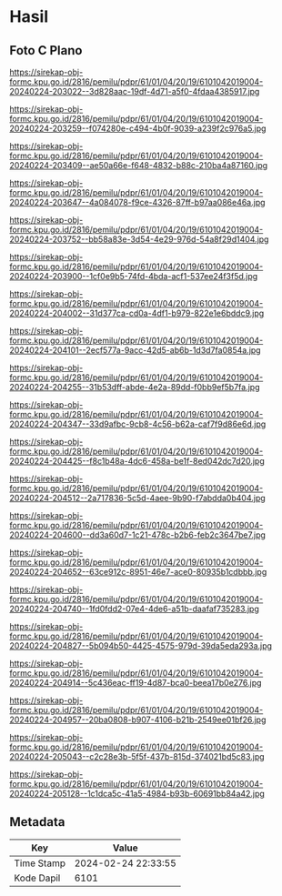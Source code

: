 # Hasil

## Foto C Plano

https://sirekap-obj-formc.kpu.go.id/2816/pemilu/pdpr/61/01/04/20/19/6101042019004-20240224-203022--3d828aac-19df-4d71-a5f0-4fdaa4385917.jpg

https://sirekap-obj-formc.kpu.go.id/2816/pemilu/pdpr/61/01/04/20/19/6101042019004-20240224-203259--f074280e-c494-4b0f-9039-a239f2c976a5.jpg

https://sirekap-obj-formc.kpu.go.id/2816/pemilu/pdpr/61/01/04/20/19/6101042019004-20240224-203409--ae50a66e-f648-4832-b88c-210ba4a87160.jpg

https://sirekap-obj-formc.kpu.go.id/2816/pemilu/pdpr/61/01/04/20/19/6101042019004-20240224-203647--4a084078-f9ce-4326-87ff-b97aa086e46a.jpg

https://sirekap-obj-formc.kpu.go.id/2816/pemilu/pdpr/61/01/04/20/19/6101042019004-20240224-203752--bb58a83e-3d54-4e29-976d-54a8f29d1404.jpg

https://sirekap-obj-formc.kpu.go.id/2816/pemilu/pdpr/61/01/04/20/19/6101042019004-20240224-203900--1cf0e9b5-74fd-4bda-acf1-537ee24f3f5d.jpg

https://sirekap-obj-formc.kpu.go.id/2816/pemilu/pdpr/61/01/04/20/19/6101042019004-20240224-204002--31d377ca-cd0a-4df1-b979-822e1e6bddc9.jpg

https://sirekap-obj-formc.kpu.go.id/2816/pemilu/pdpr/61/01/04/20/19/6101042019004-20240224-204101--2ecf577a-9acc-42d5-ab6b-1d3d7fa0854a.jpg

https://sirekap-obj-formc.kpu.go.id/2816/pemilu/pdpr/61/01/04/20/19/6101042019004-20240224-204255--31b53dff-abde-4e2a-89dd-f0bb9ef5b7fa.jpg

https://sirekap-obj-formc.kpu.go.id/2816/pemilu/pdpr/61/01/04/20/19/6101042019004-20240224-204347--33d9afbc-9cb8-4c56-b62a-caf7f9d86e6d.jpg

https://sirekap-obj-formc.kpu.go.id/2816/pemilu/pdpr/61/01/04/20/19/6101042019004-20240224-204425--f8c1b48a-4dc6-458a-be1f-8ed042dc7d20.jpg

https://sirekap-obj-formc.kpu.go.id/2816/pemilu/pdpr/61/01/04/20/19/6101042019004-20240224-204512--2a717836-5c5d-4aee-9b90-f7abdda0b404.jpg

https://sirekap-obj-formc.kpu.go.id/2816/pemilu/pdpr/61/01/04/20/19/6101042019004-20240224-204600--dd3a60d7-1c21-478c-b2b6-feb2c3647be7.jpg

https://sirekap-obj-formc.kpu.go.id/2816/pemilu/pdpr/61/01/04/20/19/6101042019004-20240224-204652--63ce912c-8951-46e7-ace0-80935b1cdbbb.jpg

https://sirekap-obj-formc.kpu.go.id/2816/pemilu/pdpr/61/01/04/20/19/6101042019004-20240224-204740--1fd0fdd2-07e4-4de6-a51b-daafaf735283.jpg

https://sirekap-obj-formc.kpu.go.id/2816/pemilu/pdpr/61/01/04/20/19/6101042019004-20240224-204827--5b094b50-4425-4575-979d-39da5eda293a.jpg

https://sirekap-obj-formc.kpu.go.id/2816/pemilu/pdpr/61/01/04/20/19/6101042019004-20240224-204914--5c436eac-ff19-4d87-bca0-beea17b0e276.jpg

https://sirekap-obj-formc.kpu.go.id/2816/pemilu/pdpr/61/01/04/20/19/6101042019004-20240224-204957--20ba0808-b907-4106-b21b-2549ee01bf26.jpg

https://sirekap-obj-formc.kpu.go.id/2816/pemilu/pdpr/61/01/04/20/19/6101042019004-20240224-205043--c2c28e3b-5f5f-437b-815d-374021bd5c83.jpg

https://sirekap-obj-formc.kpu.go.id/2816/pemilu/pdpr/61/01/04/20/19/6101042019004-20240224-205128--1c1dca5c-41a5-4984-b93b-60691bb84a42.jpg


## Metadata

| Key        | Value               |
| ---------- | ------------------- |
| Time Stamp | 2024-02-24 22:33:55 |
| Kode Dapil | 6101                |



